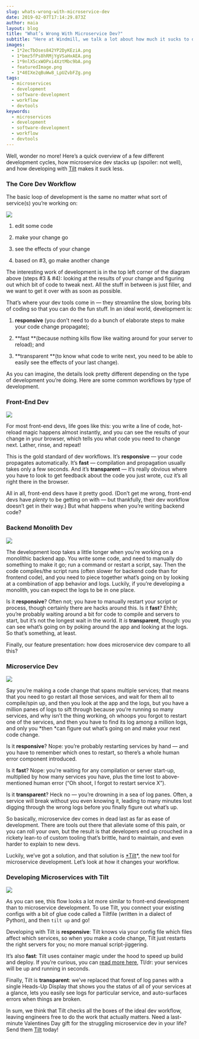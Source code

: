 ```yaml
---
slug: whats-wrong-with-microservice-dev
date: 2019-02-07T17:14:29.873Z
author: maia
layout: blog
title: "What’s Wrong With Microservice Dev?"
subtitle: "Here at Windmill, we talk a lot about how much it sucks to develop on microservices. If you haven’t experienced this pain firsthand, or if you’ve never known anything better, you might wonder what we’re going on about."
images:
  - 1*2ecTbOses842YP2DyKEziA.png
  - 1*bmz5fPs8hRMjYgVSaHxAEA.png
  - 1*9nlX5cxWOPxi4XztMbc9bA.png
  - featuredImage.png
  - 1*40IXe2qBuWw8_LpUZvbFZg.png
tags:
  - microservices
  - development
  - software-development
  - workflow
  - devtools
keywords:
  - microservices
  - development
  - software-development
  - workflow
  - devtools
---
```


Well, wonder no more! Here’s a quick overview of a few different development cycles, how microservice dev stacks up (spoiler: not well), and how developing with [Tilt](http://tilt.build/) makes it suck less.

### The Core Dev Workflow

The basic loop of development is the same no matter what sort of service(s) you’re working on:

![](/assets/images/whats-wrong-with-microservice-dev/1*2ecTbOses842YP2DyKEziA.png)

1. edit some code

1. make your change go

1. see the effects of your change

1. based on #3, go make another change

The interesting work of development is in the top left corner of the diagram above (steps #3 & #4): looking at the results of your change and figuring out which bit of code to tweak next. All the stuff in between is just filler, and we want to get it over with as soon as possible.

That’s where your dev tools come in — they streamline the slow, boring bits of coding so that you can do the fun stuff. In an ideal world, development is:

1. **responsive** (you don’t need to do a bunch of elaborate steps to make your code change propagate);

1. **fast **(because nothing kills flow like waiting around for your server to reload); and

1. **transparent **(to know what code to write next, you need to be able to easily see the effects of your last change).

As you can imagine, the details look pretty different depending on the type of development you’re doing. Here are some common workflows by type of development.

### Front-End Dev

![](/assets/images/whats-wrong-with-microservice-dev/1*bmz5fPs8hRMjYgVSaHxAEA.png)

For most front-end devs, life goes like this: you write a line of code, hot-reload magic happens almost instantly, and you can see the results of your change in your browser, which tells you what code you need to change next. Lather, rinse, and repeat!

This is the gold standard of dev workflows. It’s **responsive** — your code propagates automatically. It’s **fast** — compilation and propagation usually takes only a few seconds. And it’s **transparent** — it’s really obvious where you have to look to get feedback about the code you just wrote, cuz it’s all right there in the browser.

All in all, front-end devs have it pretty good. (Don’t get me wrong, front-end devs have *plenty* to be getting on with — but thankfully, their dev workflow doesn’t get in their way.) But what happens when you’re writing backend code?

### Backend Monolith Dev

![](/assets/images/whats-wrong-with-microservice-dev/1*9nlX5cxWOPxi4XztMbc9bA.png)

The development loop takes a little longer when you’re working on a monolithic backend app. You write some code, and need to manually do something to make it go; run a command or restart a script, say. Then the code compiles/the script runs (often slower for backend code than for frontend code), and you need to piece together what’s going on by looking at a combination of app behavior and logs. Luckily, if you’re developing a monolith, you can expect the logs to be in one place.

Is it **responsive**? Often not; you have to manually restart your script or process, though certainly there are hacks around this. Is it **fast**? Ehhh; you’re probably waiting around a bit for code to compile and servers to start, but it’s not the longest wait in the world. It *is* **transparent**, though: you can see what’s going on by poking around the app and looking at the logs. So that’s something, at least.

Finally, our feature presentation: how does microservice dev compare to all this?

### Microservice Dev

![](/assets/images/whats-wrong-with-microservice-dev/1*9r-gJy5fuJbHGYLOGR9wMA.png)

Say you’re making a code change that spans multiple services; that means that you need to go restart all those services, and wait for them all to compile/spin up, and then you look at the app and the logs, but you have a million panes of logs to sift through because you’re running so many services, and why isn’t the thing working, oh whoops you forgot to restart one of the services, and then you have to find its log among a million logs, and only you *then *can figure out what’s going on and make your next code change.

Is it **responsive**? Nope: you’re probably restarting services by hand — and you have to remember which ones to restart, so there’s a whole human error component introduced.

Is it **fast**? Nope: you’re waiting for any compilation or server start-up, multiplied by how many services you have, plus the time lost to above-mentioned human error (“Oh shoot, I forgot to restart service X”).

Is it **transparent**? Heck no — you’re drowning in a sea of log panes. Often, a service will break without you even knowing it, leading to many minutes lost digging through the wrong logs before you finally figure out what’s up.

So basically, microservice dev comes in dead last as far as ease of development. There are tools out there that alleviate some of this pain, or you can roll your own, but the result is that developers end up crouched in a rickety lean-to of custom tooling that’s brittle, hard to maintain, and even harder to explain to new devs.

Luckily, we’ve got a solution, and that solution is [*Tilt](https://tilt.build/)*, the new tool for microservice development. Let’s look at how it changes your workflow.

### Developing Microservices with Tilt

![](/assets/images/whats-wrong-with-microservice-dev/1*40IXe2qBuWw8_LpUZvbFZg.png)

As you can see, this flow looks a lot more similar to front-end development than to microservice development. To use Tilt, you connect your existing configs with a bit of glue code called a Tiltfile (written in a dialect of Python), and then `tilt up` and go!

Developing with Tilt is **responsive**: Tilt knows via your config file which files affect which services, so when you make a code change, Tilt just restarts the right servers for you; no more manual script-jiggering.

It’s also **fast**: Tilt uses container magic under the hood to speed up build and deploy. If you’re curious, you can [read more here](https://medium.com/windmill-engineering/how-tilt-updates-kubernetes-in-seconds-not-minutes-28ddffe2d79f), Tl/dr: your services will be up and running in seconds.

Finally, Tilt is **transparent**: we’ve replaced that forest of log panes with a single Heads-Up Display that shows you the status of all of your services at a glance, lets you easily see logs for particular service, and auto-surfaces errors when things are broken.

In sum, we think that Tilt checks all the boxes of the ideal dev workflow, leaving engineers free to do the work that actually matters. Need a last-minute Valentines Day gift for the struggling microservice dev in your life? Send them [Tilt](http://tilt.build/) today!
